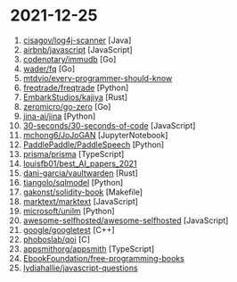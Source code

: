 # 2021-12-25

1. [cisagov/log4j-scanner](https://github.com/cisagov/log4j-scanner "log4j-scanner is a project derived from other members of the open-source community by CISA to help organizations identify potentially vulnerable web services affected by the log4j vulnerabilities.") [Java]
2. [airbnb/javascript](https://github.com/airbnb/javascript "JavaScript Style Guide") [JavaScript]
3. [codenotary/immudb](https://github.com/codenotary/immudb "immudb - world’s fastest immutable database, built on a zero trust model") [Go]
4. [wader/fq](https://github.com/wader/fq "jq for binary formats") [Go]
5. [mtdvio/every-programmer-should-know](https://github.com/mtdvio/every-programmer-should-know "A collection of (mostly) technical things every software developer should know about") 
6. [freqtrade/freqtrade](https://github.com/freqtrade/freqtrade "Free, open source crypto trading bot") [Python]
7. [EmbarkStudios/kajiya](https://github.com/EmbarkStudios/kajiya "💡 Experimental real-time global illumination renderer 🦀") [Rust]
8. [zeromicro/go-zero](https://github.com/zeromicro/go-zero "go-zero is a web and rpc framework written in Go. It's born to ensure the stability of the busy sites with resilient design. Builtin goctl greatly improves the development productivity.") [Go]
9. [jina-ai/jina](https://github.com/jina-ai/jina "Cloud-native neural search framework for 𝙖𝙣𝙮 kind of data") [Python]
10. [30-seconds/30-seconds-of-code](https://github.com/30-seconds/30-seconds-of-code "Short JavaScript code snippets for all your development needs") [JavaScript]
11. [mchong6/JoJoGAN](https://github.com/mchong6/JoJoGAN "Official PyTorch repo for JoJoGAN: One Shot Face Stylization") [JupyterNotebook]
12. [PaddlePaddle/PaddleSpeech](https://github.com/PaddlePaddle/PaddleSpeech "An Easy-to-use Speech Toolkit including SOTA ASR pipeline, influential TTS with text frontend and End-to-End Speech Simultaneous Translation.") [Python]
13. [prisma/prisma](https://github.com/prisma/prisma "Next-generation ORM for Node.js & TypeScript | PostgreSQL, MySQL, MariaDB, SQL Server, SQLite & MongoDB (Preview)") [TypeScript]
14. [louisfb01/best_AI_papers_2021](https://github.com/louisfb01/best_AI_papers_2021 "A curated list of the latest breakthroughs in AI by release date with a clear video explanation, link to a more in-depth article, and code. [work in progress]") 
15. [dani-garcia/vaultwarden](https://github.com/dani-garcia/vaultwarden "Unofficial Bitwarden compatible server written in Rust, formerly known as bitwarden_rs") [Rust]
16. [tiangolo/sqlmodel](https://github.com/tiangolo/sqlmodel "SQL databases in Python, designed for simplicity, compatibility, and robustness.") [Python]
17. [gakonst/solidity-book](https://github.com/gakonst/solidity-book "The Senior Solidity Engineer's Book is a resource meant to transform you into a Senior Solidity Engineer.") [Makefile]
18. [marktext/marktext](https://github.com/marktext/marktext "📝A simple and elegant markdown editor, available for Linux, macOS and Windows.") [JavaScript]
19. [microsoft/unilm](https://github.com/microsoft/unilm "Large-scale Self-supervised Pre-training Across Tasks, Languages, and Modalities") [Python]
20. [awesome-selfhosted/awesome-selfhosted](https://github.com/awesome-selfhosted/awesome-selfhosted "A list of Free Software network services and web applications which can be hosted on your own servers") [JavaScript]
21. [google/googletest](https://github.com/google/googletest "GoogleTest - Google Testing and Mocking Framework") [C++]
22. [phoboslab/qoi](https://github.com/phoboslab/qoi "The “Quite OK Image Format” for fast, lossless image compression") [C]
23. [appsmithorg/appsmith](https://github.com/appsmithorg/appsmith "Low code project to build admin panels, internal tools, and dashboards. Connect to 15+ database integrations.") [TypeScript]
24. [EbookFoundation/free-programming-books](https://github.com/EbookFoundation/free-programming-books "📚 Freely available programming books") 
25. [lydiahallie/javascript-questions](https://github.com/lydiahallie/javascript-questions "A long list of (advanced) JavaScript questions, and their explanations ✨") 
